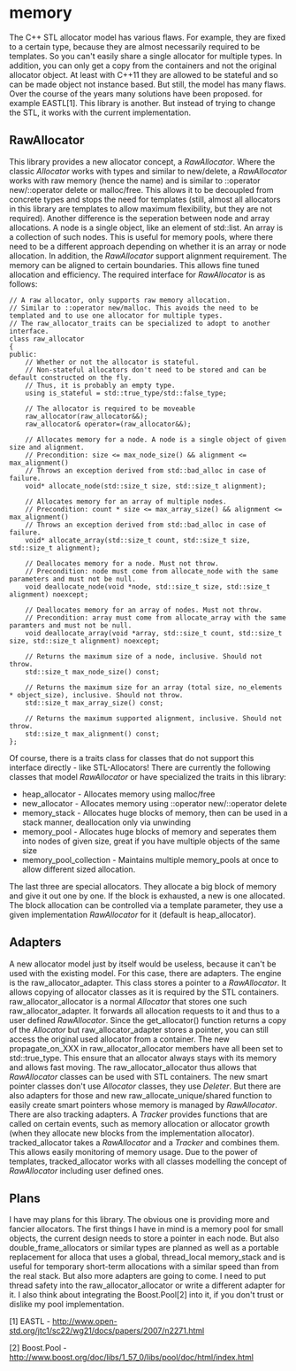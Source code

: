 memory
======
The C++ STL allocator model has various flaws. For example, they are fixed to a certain type, because they are almost necessarily required to be templates. So you can't easily share a single allocator for multiple types. In addition, you can only get a copy from the containers and not the original allocator object. At least with C++11 they are allowed to be stateful and so can be made object not instance based. But still, the model has many flaws.
Over the course of the years many solutions have been proposed. for example EASTL[1]. This library is another. But instead of trying to change the STL, it works with the current implementation.

RawAllocator
------------
This library provides a new allocator concept, a *RawAllocator*. Where the classic *Allocator* works with types and similar to new/delete, a *RawAllocator* works with raw memory (hence the name) and is similar to ::operator new/::operator delete or malloc/free. This allows it to be decoupled from concrete types and stops the need for templates (still, almost all allocators in this library are templates to allow maximum flexibility, but they are not required).
Another difference is the seperation between node and array allocations. A node is a single object, like an element of std::list. An array is a collection of such nodes. This is useful for memory pools, where there need to be a different approach depending on whether it is an array or node allocation.
In addition, the *RawAllocator* support alignment requirement. The memory can be aligned to certain boundaries. This allows fine tuned allocation and efficiency. The required interface for *RawAllocator* is as follows:

    // A raw allocator, only supports raw memory allocation.
    // Similar to ::operator new/malloc. This avoids the need to be templated and to use one allocator for multiple types.
    // The raw_allocator_traits can be specialized to adopt to another interface.
    class raw_allocator
    {
    public:
        // Whether or not the allocator is stateful.
        // Non-stateful allocators don't need to be stored and can be default constructed on the fly.
        // Thus, it is probably an empty type.
        using is_stateful = std::true_type/std::false_type;
         
        // The allocator is required to be moveable
        raw_allocator(raw_allocator&&);
        raw_allocator& operator=(raw_allocator&&);
        
        // Allocates memory for a node. A node is a single object of given size and alignment.
        // Precondition: size <= max_node_size() && alignment <= max_alignment()
        // Throws an exception derived from std::bad_alloc in case of failure.
        void* allocate_node(std::size_t size, std::size_t alignment);
        
        // Allocates memory for an array of multiple nodes.
        // Precondition: count * size <= max_array_size() && alignment <= max_alignment()
        // Throws an exception derived from std::bad_alloc in case of failure.
        void* allocate_array(std::size_t count, std::size_t size, std::size_t alignment);
        
        // Deallocates memory for a node. Must not throw.
        // Precondition: node must come from allocate_node with the same parameters and must not be null.
        void deallocate_node(void *node, std::size_t size, std::size_t alignment) noexcept;
        
        // Deallocates memory for an array of nodes. Must not throw.
        // Precondition: array must come from allocate_array with the same paramters and must not be null.
        void deallocate_array(void *array, std::size_t count, std::size_t size, std::size_t alignment) noexcept;
        
        // Returns the maximum size of a node, inclusive. Should not throw.
        std::size_t max_node_size() const;
        
        // Returns the maximum size for an array (total size, no_elements * object_size), inclusive. Should not throw.
        std::size_t max_array_size() const;
        
        // Returns the maximum supported alignment, inclusive. Should not throw.
        std::size_t max_alignment() const;
    };
Of course, there is a traits class for classes that do not support this interface directly - like STL-Allocators!
There are currently the following classes that model *RawAllocator* or have specialized the traits in this library:
* heap_allocator - Allocates memory using malloc/free
* new_allocator - Allocates memory using ::operator new/::operator delete
* memory_stack - Allocates huge blocks of memory, then can be used in a stack manner, deallocation only via unwinding
* memory_pool - Allocates huge blocks of memory and seperates them into nodes of given size, great if you have multiple objects of the same size
* memory_pool_collection - Maintains multiple memory_pools at once to allow different sized allocation.

The last three are special allocators. They allocate a big block of memory and give it out one by one. If the block is exhausted, a new is one allocated. The block allocation can be controlled via a template parameter, they use a given implementation *RawAllocator* for it (default is heap_allocator).

Adapters
--------
A new allocator model just by itself would be useless, because it can't be used with the existing model. For this case, there are adapters. The engine is the raw_allocator_adapter. This class stores a pointer to a *RawAllocator*. It allows copying of allocator classes as it is required by the STL containers. raw_allocator_allocator is a normal *Allocator* that stores one such raw_allocator_adapter. It forwards all allocation requests to it and thus to a user defined *RawAllocator*. Since the get_allocator() function returns a copy of the *Allocator* but raw_allocator_adapter stores a pointer, you can still access the original used allocator from a container. The new propagate_on_XXX in raw_allocator_allocator members have all been set to std::true_type. This ensure that an allocator always stays with its memory and allows fast moving. The raw_allocator_allocator thus allows that *RawAllocator* classes can be used with STL containers.
The new smart pointer classes don't use *Allocator* classes, they use *Deleter*. But there are also adapters for those and new raw_allocate_unique/shared function to easily create smart pointers whose memory is managed by *RawAllocator*.
There are also tracking adapters. A *Tracker* provides functions that are called on certain events, such as memory allocation or allocator growth (when they allocate new blocks from the implementation allocator). tracked_allocator takes a *RawAllocator* and a *Tracker* and combines them. This allows easily monitoring of memory usage. Due to the power of templates, tracked_allocator works with all classes modelling the concept of *RawAllocator* including user defined ones.

Plans
-----
I have may plans for this library. The obvious one is providing more and fancier allocators. The first things I have in mind is a memory pool for small objects, the current design needs to store a pointer in each node. But also double_frame_allocators or similar types are planned as well as a portable replacement for alloca that uses a global, thread_local memory_stack and is useful for temporary short-term allocations with a similar speed than from the real stack.
But also more adapters are going to come. I need to put thread safety into the raw_allocator_allocator or write a different adapter for it. I also think about integrating the Boost.Pool[2] into it, if you don't trust or dislike my pool implementation.

[1] EASTL - http://www.open-std.org/jtc1/sc22/wg21/docs/papers/2007/n2271.html

[2] Boost.Pool - http://www.boost.org/doc/libs/1_57_0/libs/pool/doc/html/index.html
